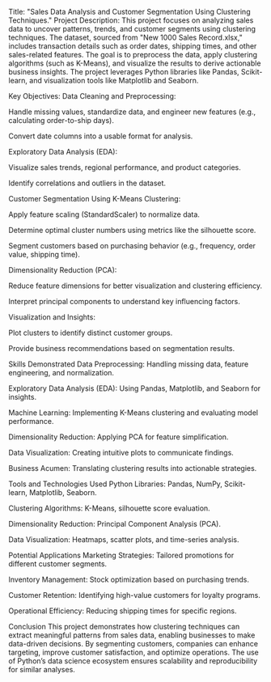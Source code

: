 Title: "Sales Data Analysis and Customer Segmentation Using Clustering Techniques."
Project Description:
This project focuses on analyzing sales data to uncover patterns, trends, and customer segments using clustering techniques. The dataset, sourced from "New 1000 Sales Record.xlsx," includes transaction details such as order dates, shipping times, and other sales-related features. The goal is to preprocess the data, apply clustering algorithms (such as K-Means), and visualize the results to derive actionable business insights. The project leverages Python libraries like Pandas, Scikit-learn, and visualization tools like Matplotlib and Seaborn.

Key Objectives:
Data Cleaning and Preprocessing:

Handle missing values, standardize data, and engineer new features (e.g., calculating order-to-ship days).

Convert date columns into a usable format for analysis.

Exploratory Data Analysis (EDA):

Visualize sales trends, regional performance, and product categories.

Identify correlations and outliers in the dataset.

Customer Segmentation Using K-Means Clustering:

Apply feature scaling (StandardScaler) to normalize data.

Determine optimal cluster numbers using metrics like the silhouette score.

Segment customers based on purchasing behavior (e.g., frequency, order value, shipping time).

Dimensionality Reduction (PCA):

Reduce feature dimensions for better visualization and clustering efficiency.

Interpret principal components to understand key influencing factors.

Visualization and Insights:

Plot clusters to identify distinct customer groups.

Provide business recommendations based on segmentation results.

Skills Demonstrated
Data Preprocessing: Handling missing data, feature engineering, and normalization.

Exploratory Data Analysis (EDA): Using Pandas, Matplotlib, and Seaborn for insights.

Machine Learning: Implementing K-Means clustering and evaluating model performance.

Dimensionality Reduction: Applying PCA for feature simplification.

Data Visualization: Creating intuitive plots to communicate findings.

Business Acumen: Translating clustering results into actionable strategies.

Tools and Technologies Used
Python Libraries: Pandas, NumPy, Scikit-learn, Matplotlib, Seaborn.

Clustering Algorithms: K-Means, silhouette score evaluation.

Dimensionality Reduction: Principal Component Analysis (PCA).

Data Visualization: Heatmaps, scatter plots, and time-series analysis.

Potential Applications
Marketing Strategies: Tailored promotions for different customer segments.

Inventory Management: Stock optimization based on purchasing trends.

Customer Retention: Identifying high-value customers for loyalty programs.

Operational Efficiency: Reducing shipping times for specific regions.

Conclusion
This project demonstrates how clustering techniques can extract meaningful patterns from sales data, enabling businesses to make data-driven decisions. 
By segmenting customers, companies can enhance targeting, improve customer satisfaction, and optimize operations. 
The use of Python’s data science ecosystem ensures scalability and reproducibility for similar analyses.
